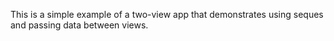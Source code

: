 This is a simple example of a two-view app that demonstrates using seques and passing data between views.
